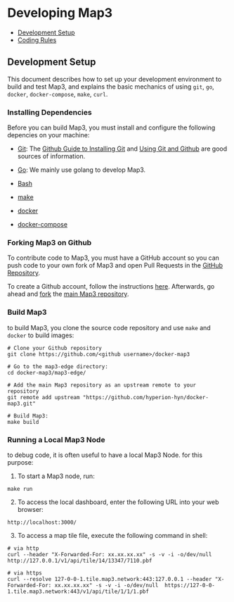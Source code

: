 # Developing Map3

* [Development Setup](#setup)
* [Coding Rules](#rules)

## <a name="setup"> Development Setup

This document describes how to set up your development environment to build and test Map3, and explains the basic mechanics of using `git`, `go`, `docker`, `docker-compose`, `make`, `curl`.

### Installing Dependencies

Before you can build Map3, you must install and configure the following depencies on your machine:

* [Git](http://git-scm.com/): The [Github Guide to Installing Git][git-setup] and [Using Git and Github][using-git] are good sources of information.

* [Go](https://golang.org/): We mainly use golang to develop Map3. 

* [Bash](https://www.gnu.org/software/bash/)

* [make](https://www.gnu.org/software/make/)

* [docker](https://www.docker.com/)

* [docker-compose](https://docs.docker.com/compose/)


### Forking Map3 on Github

To contribute code to Map3, you must have a GitHub account so you can push code to your own
fork of Map3 and open Pull Requests in the [GitHub Repository][github].

To create a Github account, follow the instructions [here](https://github.com/signup/free).
Afterwards, go ahead and [fork](http://help.github.com/forking) the
[main Map3 repository][github].


### Build Map3
to build Map3, you clone the source code repository and use `make` and `docker` to build images:

````shell
# Clone your Github repository
git clone https://github.com/<github username>/docker-map3

# Go to the map3-edge directory:
cd docker-map3/map3-edge/

# Add the main Map3 repository as an upstream remote to your repository
git remote add upstream "https://github.com/hyperion-hyn/docker-map3.git"

# Build Map3:
make build
````

### Running a Local Map3 Node
to debug code, it is often useful to have a local Map3 Node. for this purpose:
1. To start a Map3 node, run:
````shell
make run
````

2. To access the local dashboard, enter the following URL into your web browser:
````text
http://localhost:3000/
````

3. To access a map tile file, execute the following command in shell:
````shell
# via http 
curl --header "X-Forwarded-For: xx.xx.xx.xx" -s -v -i -o/dev/null  http://127.0.0.1/v1/api/tile/14/13347/7110.pbf

# via https
curl --resolve 127-0-0-1.tile.map3.network:443:127.0.0.1 --header "X-Forwarded-For: xx.xx.xx.xx" -s -v -i -o/dev/null  https://127-0-0-1.tile.map3.network:443/v1/api/tile/1/1/1.pbf
````

[git-setup]: https://help.github.com/articles/set-up-git
[using-git]: https://help.github.com/en/categories/using-git
[github]: https://github.com/hyperion-hyn/map3
[deploy-map3]: https://www.map3.network/docs/install.html

